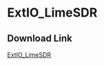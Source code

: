 # ExtIO_LimeSDR


## Download Link

[ExtIO_LimeSDR][1]


  [1]: https://www.jiangwei.org/download/ExtIO_LimeSDR.zip